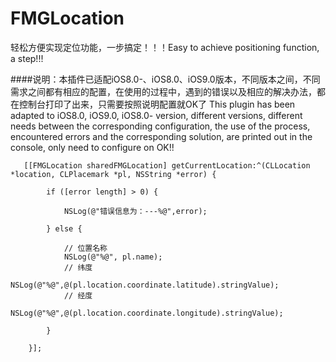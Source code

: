# FMGLocation
轻松方便实现定位功能，一步搞定！！！Easy to achieve positioning function, a step!!!

####说明：本插件已适配iOS8.0-、iOS8.0、iOS9.0版本，不同版本之间，不同需求之间都有相应的配置，在使用的过程中，遇到的错误以及相应的解决办法，都在控制台打印了出来，只需要按照说明配置就OK了
This plugin has been adapted to iOS8.0, iOS9.0, iOS8.0- version, different versions, different needs between the corresponding configuration, the use of the process, encountered errors and the corresponding solution, are printed out in the console, only need to configure on OK!!

```objc
   [[FMGLocation sharedFMGLocation] getCurrentLocation:^(CLLocation *location, CLPlacemark *pl, NSString *error) {
        
        if ([error length] > 0) {
            
            NSLog(@"错误信息为：---%@",error);
            
        } else {
            
            // 位置名称
            NSLog(@"%@", pl.name);
            // 纬度
            NSLog(@"%@",@(pl.location.coordinate.latitude).stringValue);
            // 经度
            NSLog(@"%@",@(pl.location.coordinate.longitude).stringValue);
            
        }
        
    }];

```

